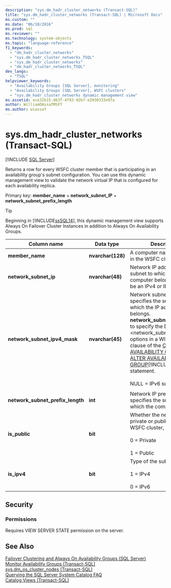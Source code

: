 ```yaml
---
description: "sys.dm_hadr_cluster_networks (Transact-SQL)"
title: "sys.dm_hadr_cluster_networks (Transact-SQL) | Microsoft Docs"
ms.custom: ""
ms.date: "06/10/2016"
ms.prod: sql
ms.reviewer: ""
ms.technology: system-objects
ms.topic: "language-reference"
f1_keywords: 
  - "dm_hadr_cluster_networks"
  - "sys.dm_hadr_cluster_networks_TSQL"
  - "sys.dm_hadr_cluster_networks"
  - "dm_hadr_cluster_networks_TSQL"
dev_langs: 
  - "TSQL"
helpviewer_keywords: 
  - "Availability Groups [SQL Server], monitoring"
  - "Availability Groups [SQL Server], WSFC clusters"
  - "sys.dm_hadr_cluster_networks dynamic management view"
ms.assetid: ece32b15-d63f-4f93-92b7-e2930333e97a
author: WilliamDAssafMSFT
ms.author: wiassaf
---
```

# sys.dm_hadr_cluster_networks (Transact-SQL)
[!INCLUDE [SQL Server](../../includes/applies-to-version/sqlserver.md)]

  Returns a row for every WSFC cluster member that is participating in an availability group's subnet configuration. You can use this dynamic management view to validate the network virtual IP that is configured for each availability replica.  
  
 Primary key:  **member_name** + **network_subnet_IP** + **network_subnet_prefix_length**  
  
 > [!TIP]
 > Beginning in [!INCLUDE[ssSQL14](../../includes/sssql14-md.md)], this dynamic management view supports Always On Failover Cluster Instances in addition to Always On Availability Groups.  
  
|Column name|Data type|Description|  
|-----------------|---------------|-----------------|  
|**member_name**|**nvarchar(128)**|A computer name of a node in the WSFC cluster.|  
|**network_subnet_ip**|**nvarchar(48)**|Network IP address of the subnet to which the computer belongs. This can be an IPv4 or IPv6 address.|  
|**network_subnet_ipv4_mask**|**nvarchar(45)**|Network subnet mask that specifies the subnet to which the IP address belongs. **network_subnet_ipv4_mask** to specify the DHCP <network_subnet_option> options in a WITH DHCP clause of the [CREATE AVAILABILITY GROUP](../../t-sql/statements/create-availability-group-transact-sql.md) or [ALTER AVAILABILITY GROUP](../../t-sql/statements/alter-availability-group-transact-sql.md)[!INCLUDE[tsql](../../includes/tsql-md.md)] statement.<br /><br /> NULL = IPv6 subnet.|  
||||  
|**network_subnet_prefix_length**|**int**|Network IP prefix length that specifies the subnet to which the computer belongs.|  
|**is_public**|**bit**|Whether the network is private or public on the WSFC cluster, one of:<br /><br /> 0 = Private<br /><br /> 1 = Public|  
|**is_ipv4**|**bit**|Type of the subnet, one of:<br /><br /> 1 = IPv4<br /><br /> 0 = IPv6|  
  
## Security  
  
### Permissions  
 Requires VIEW SERVER STATE permission on the server.  
  
## See Also  
 [Failover Clustering and Always On Availability Groups &#40;SQL Server&#41;](../../database-engine/availability-groups/windows/failover-clustering-and-always-on-availability-groups-sql-server.md)   
 [Monitor Availability Groups &#40;Transact-SQL&#41;](../../database-engine/availability-groups/windows/monitor-availability-groups-transact-sql.md)   
 [sys.dm_os_cluster_nodes &#40;Transact-SQL&#41;](../../relational-databases/system-dynamic-management-views/sys-dm-os-cluster-nodes-transact-sql.md)   
 [Querying the SQL Server System Catalog FAQ](../../relational-databases/system-catalog-views/querying-the-sql-server-system-catalog-faq.md)   
 [Catalog Views &#40;Transact-SQL&#41;](../../relational-databases/system-catalog-views/catalog-views-transact-sql.md)  
  
  
